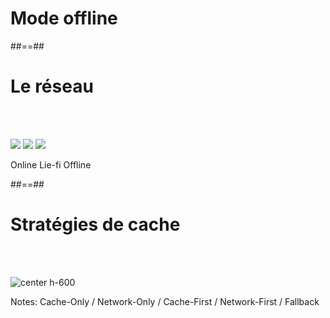 <!-- .slide: class="transition-white sfeir-bg-blue" -->

# Mode offline

##==##

<!-- .slide: class="flex-row" -->

# Le réseau

<br><br>

![](./assets/images/wifi_wifi.png)
![](./assets/images/wifi_lie-fi.png)
![](./assets/images/wifi_wifi.png)

<p>
<span>Online</span>
<span>Lie-fi</span>
<span>Offline</span>
</p>

##==##

# Stratégies de cache

<br><br>

![center h-600](./assets/images/offline_dinosaur.png)

Notes:
Cache-Only / Network-Only / Cache-First / Network-First / Fallback